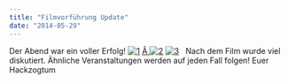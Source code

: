 ```yaml
---
title: "Filmvorführung Update"
date: "2014-05-29"
---
```


Der Abend war ein voller Erfolg! [![1](images/1-300x200.jpg)](https://hackzogtum-coburg.de/wp-content/uploads/2014/05/1.jpg) [Â ![2](images/2-300x200.jpg)](https://hackzogtum-coburg.de/wp-content/uploads/2014/05/1.jpg) [![3](images/3-300x200.jpg)](https://hackzogtum-coburg.de/wp-content/uploads/2014/05/3.jpg)   Nach dem Film wurde viel diskutiert. Ähnliche Veranstaltungen werden auf jeden Fall folgen! Euer Hackzogtum
